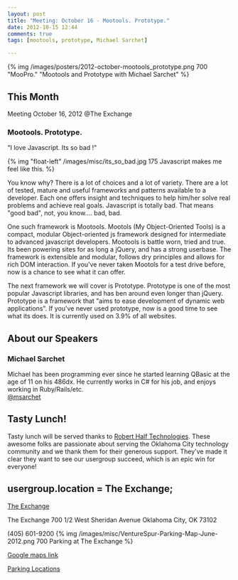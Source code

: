 ```yaml
---
layout: post
title: "Meeting: October 16 - Mootools. Prototype."
date: 2012-10-15 12:44
comments: true
tags: [mootools, prototype, Michael Sarchet]

---
```


{% img  /images/posters/2012-october-mootools_prototype.png  700 "MooPro." "Mootools and Prototype with Michael Sarchet" %}


## This Month

Meeting October 16, 2012 @The Exchange

### Mootools. Prototype.


"I love Javascript. Its so bad !" 

{% img "float-left" /images/misc/its_so_bad.jpg 175 Javascript makes me feel like this. %}

You know why? There is a lot of choices and a lot of variety. There are a lot of tested, mature and useful frameworks and patterns available to a developer. Each one offers insight and techniques to help him/her solve real problems and achieve real goals. Javascript is totally bad. That means "good bad", not, you know.... bad, bad.

One such framework is Mootools. Mootols (My Object-Oriented Tools) is a compact, modular Object-oriented js framework designed for intermediate to advanced javascript developers. Mootools is battle worn, tried and true. Its been powering sites for as long a jQuery, and has a strong userbase. The framework is extensible and modular, follows dry principles and allows for rich DOM interaction. If you've never taken Mootols for a test drive before, now is a chance to see what it can offer.


The next framework we will cover is Prototype. Prototype is one of the most popular Javascript libraries, and has ben around even longer than jQuery. Prototype is a framework that  "aims to ease development of dynamic web applications".  If you've never used prototype, now is a good time to see what its does. It is currently used on 3.9% of all websites.
 
<!-- more -->

## About our Speakers

### Michael Sarchet

Michael has been programming ever since he started learning QBasic at the age of 11 on his 486dx. He currently works in C# for his job, and enjoys working in Ruby/Rails/etc.  
[@msarchet](http://twitter.com/msarchet)



## Tasty Lunch!

Tasty lunch will be served thanks to [Robert Half Technologies](http://www.roberthalftechnology.com/). These awesome folks are passionate about serving the Oklahoma City technology community and we thank them for their generous support. They've made it clear they want to see our usergroup succeed, which is an epic win for everyone!

## usergroup.location = The Exchange;


[The Exchange](http://www.exchangeokc.com) 

The Exchange
700 1/2 West Sheridan Avenue
Oklahoma City, OK 73102

(405) 601-9200 
{% img /images/misc/VentureSpur-Parking-Map-June-2012.png 700 Parking at The Exchange %}

[Google maps link](https://maps.google.com/maps?q=+700+West+Sheridan+Avenue+Oklahoma+City,+OK+73102&hl=en&sll=37.0625,-95.677068&sspn=83.75977,57.919922&hnear=700+W+Sheridan+Ave,+Oklahoma+City,+Oklahoma+73102&t=m&z=17)

[Parking Locations](http://venturespur.com/wp-content/uploads/2012/03/VentureSpur-How-To-Find-Us.pdf)